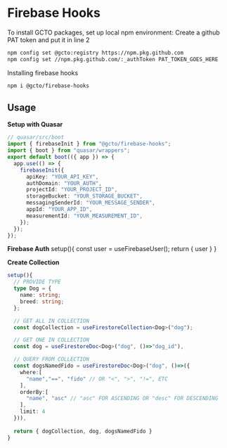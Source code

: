 # Firebase Hooks

To install GCTO packages, set up local npm environment:
Create a github PAT token and put it in line 2

```bash
npm config set @gcto:registry https://npm.pkg.github.com
npm config set //npm.pkg.github.com/:_authToken PAT_TOKEN_GOES_HERE
```

Installing firebase hooks

```bash
npm i @gcto/firebase-hooks
```

## Usage

**Setup with Quasar**

```ts
// quasar/src/boot
import { firebaseInit } from "@gcto/firebase-hooks";
import { boot } from "quasar/wrappers";
export default boot(({ app }) => {
  app.use(() => {
    firebaseInit({
      apiKey: "YOUR_API_KEY",
      authDomain: "YOUR_AUTH",
      projectId: "YOUR_PROJECT_ID",
      storageBucket: "YOUR_STORAGE_BUCKET",
      messagingSenderId: "YOUR_MESSAGE_SENDER",
      appId: "YOUR_APP_ID",
      measurementId: "YOUR_MEASUREMENT_ID",
    });
  });
});
```

**Firebase Auth**
setup(){
  const user = useFirebaseUser();
  return { user }
}

**Create Collection**

```ts
setup(){
  // PROVIDE TYPE
  type Dog = {
    name: string;
    breed: string;
  };

  // GET ALL IN COLLECTION
  const dogCollection = useFirestoreCollection<Dog>("dog");

  // GET ONE IN COLLECTION
  const dog = useFirestoreDoc<Dog>("dog", ()=>"dog_id"),

  // QUERY FROM COLLECTION
  const dogsNamedFido = useFirestoreDoc<Dog>("dog", ()=>({
    where:[
      "name","==", "fido" // OR "<", ">", "!=", ETC
    ],
    orderBy:[
      "name", "asc" // "asc" FOR ASCENDING OR "desc" FOR DESCENDING
    ],
    limit: 4
  })),
  
  return { dogCollection, dog, dogsNamedFido }
}
```
